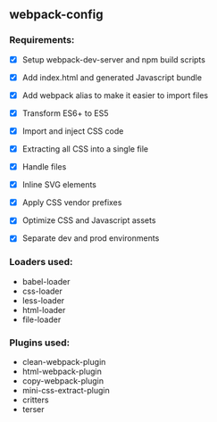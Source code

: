 ## webpack-config

### Requirements:

- [x] Setup webpack-dev-server and npm build scripts
- [x] Add index.html and generated Javascript bundle
- [x] Add webpack alias to make it easier to import files
- [x] Transform ES6+ to ES5
- [x] Import and inject CSS code
- [x] Extracting all CSS into a single file
- [x] Handle files
- [x] Inline SVG elements
- [x] Apply CSS vendor prefixes
- [x] Optimize CSS and Javascript assets
- [x] Separate dev and prod environments


### Loaders used:

* babel-loader
* css-loader
* less-loader
* html-loader
* file-loader


### Plugins used:

* clean-webpack-plugin
* html-webpack-plugin
* copy-webpack-plugin
* mini-css-extract-plugin
* critters
* terser